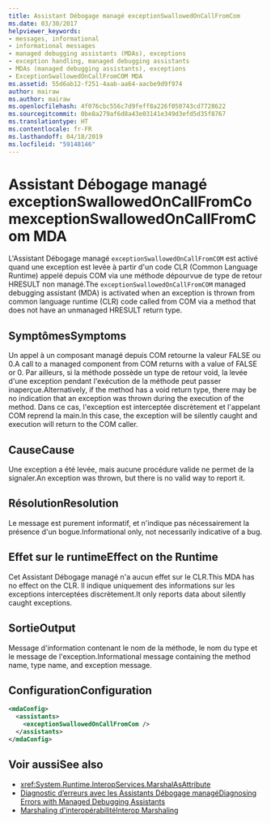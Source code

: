 ```yaml
---
title: Assistant Débogage managé exceptionSwallowedOnCallFromCom
ms.date: 03/30/2017
helpviewer_keywords:
- messages, informational
- informational messages
- managed debugging assistants (MDAs), exceptions
- exception handling, managed debugging assistants
- MDAs (managed debugging assistants), exceptions
- ExceptionSwallowedOnCallFromCOM MDA
ms.assetid: 55d6ab12-f251-4aab-aa64-aacbe9d9f974
author: mairaw
ms.author: mairaw
ms.openlocfilehash: 4f076cbc556c7d9feff8a226f050743cd7728622
ms.sourcegitcommit: 0be8a279af6d8a43e03141e349d3efd5d35f8767
ms.translationtype: HT
ms.contentlocale: fr-FR
ms.lasthandoff: 04/18/2019
ms.locfileid: "59148146"
---
```

# <a name="exceptionswallowedoncallfromcom-mda"></a><span data-ttu-id="fd35d-102">Assistant Débogage managé exceptionSwallowedOnCallFromCom</span><span class="sxs-lookup"><span data-stu-id="fd35d-102">exceptionSwallowedOnCallFromCom MDA</span></span>
<span data-ttu-id="fd35d-103">L'Assistant Débogage managé `exceptionSwallowedOnCallFromCOM` est activé quand une exception est levée à partir d'un code CLR (Common Language Runtime) appelé depuis COM via une méthode dépourvue de type de retour HRESULT non managé.</span><span class="sxs-lookup"><span data-stu-id="fd35d-103">The `exceptionSwallowedOnCallFromCOM` managed debugging assistant (MDA) is activated when an exception is thrown from common language runtime (CLR) code called from COM via a method that does not have an unmanaged HRESULT return type.</span></span>  
  
## <a name="symptoms"></a><span data-ttu-id="fd35d-104">Symptômes</span><span class="sxs-lookup"><span data-stu-id="fd35d-104">Symptoms</span></span>  
 <span data-ttu-id="fd35d-105">Un appel à un composant managé depuis COM retourne la valeur FALSE ou 0.</span><span class="sxs-lookup"><span data-stu-id="fd35d-105">A call to a managed component from COM returns with a value of FALSE or 0.</span></span> <span data-ttu-id="fd35d-106">Par ailleurs, si la méthode possède un type de retour void, la levée d'une exception pendant l'exécution de la méthode peut passer inaperçue.</span><span class="sxs-lookup"><span data-stu-id="fd35d-106">Alternatively, if the method has a void return type, there may be no indication that an exception was thrown during the execution of the method.</span></span> <span data-ttu-id="fd35d-107">Dans ce cas, l'exception est interceptée discrètement et l'appelant COM reprend la main.</span><span class="sxs-lookup"><span data-stu-id="fd35d-107">In this case, the exception will be silently caught and execution will return to the COM caller.</span></span>  
  
## <a name="cause"></a><span data-ttu-id="fd35d-108">Cause</span><span class="sxs-lookup"><span data-stu-id="fd35d-108">Cause</span></span>  
 <span data-ttu-id="fd35d-109">Une exception a été levée, mais aucune procédure valide ne permet de la signaler.</span><span class="sxs-lookup"><span data-stu-id="fd35d-109">An exception was thrown, but there is no valid way to report it.</span></span>  
  
## <a name="resolution"></a><span data-ttu-id="fd35d-110">Résolution</span><span class="sxs-lookup"><span data-stu-id="fd35d-110">Resolution</span></span>  
 <span data-ttu-id="fd35d-111">Le message est purement informatif, et n'indique pas nécessairement la présence d'un bogue.</span><span class="sxs-lookup"><span data-stu-id="fd35d-111">Informational only, not necessarily indicative of a bug.</span></span>  
  
## <a name="effect-on-the-runtime"></a><span data-ttu-id="fd35d-112">Effet sur le runtime</span><span class="sxs-lookup"><span data-stu-id="fd35d-112">Effect on the Runtime</span></span>  
 <span data-ttu-id="fd35d-113">Cet Assistant Débogage managé n'a aucun effet sur le CLR.</span><span class="sxs-lookup"><span data-stu-id="fd35d-113">This MDA has no effect on the CLR.</span></span> <span data-ttu-id="fd35d-114">Il indique uniquement des informations sur les exceptions interceptées discrètement.</span><span class="sxs-lookup"><span data-stu-id="fd35d-114">It only reports data about silently caught exceptions.</span></span>  
  
## <a name="output"></a><span data-ttu-id="fd35d-115">Sortie</span><span class="sxs-lookup"><span data-stu-id="fd35d-115">Output</span></span>  
 <span data-ttu-id="fd35d-116">Message d'information contenant le nom de la méthode, le nom du type et le message de l'exception.</span><span class="sxs-lookup"><span data-stu-id="fd35d-116">Informational message containing the method name, type name, and exception message.</span></span>  
  
## <a name="configuration"></a><span data-ttu-id="fd35d-117">Configuration</span><span class="sxs-lookup"><span data-stu-id="fd35d-117">Configuration</span></span>  
  
```xml  
<mdaConfig>  
  <assistants>  
    <exceptionSwallowedOnCallFromCom />  
  </assistants>  
</mdaConfig>  
```  
  
## <a name="see-also"></a><span data-ttu-id="fd35d-118">Voir aussi</span><span class="sxs-lookup"><span data-stu-id="fd35d-118">See also</span></span>

- <xref:System.Runtime.InteropServices.MarshalAsAttribute>
- [<span data-ttu-id="fd35d-119">Diagnostic d’erreurs avec les Assistants Débogage managé</span><span class="sxs-lookup"><span data-stu-id="fd35d-119">Diagnosing Errors with Managed Debugging Assistants</span></span>](../../../docs/framework/debug-trace-profile/diagnosing-errors-with-managed-debugging-assistants.md)
- [<span data-ttu-id="fd35d-120">Marshaling d'interopérabilité</span><span class="sxs-lookup"><span data-stu-id="fd35d-120">Interop Marshaling</span></span>](../../../docs/framework/interop/interop-marshaling.md)
